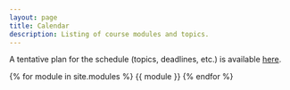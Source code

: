 ```yaml
---
layout: page
title: Calendar
description: Listing of course modules and topics.
---
```


A tentative plan for the schedule (topics, deadlines, etc.) is available [here](https://docs.google.com/spreadsheets/d/1eZHLhts3HyexqAnc4gXkeIgaywyL0ugmz0B5yphGda0/edit?usp=sharing).

{% for module in site.modules %}
{{ module }}
{% endfor %}
